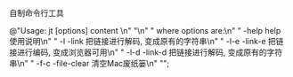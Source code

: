 自制命令行工具

@"Usage: jt [options] content \n"
"\n"
"  where options are:\n"
"        -help    help                   使用说明\n"
"        -l       -link                  把链接进行解码, 变成原有的字符串\n"
"        -l-e     -link-e                把链接进行编码, 变成浏览器可用\n"
"        -l-d     -link-d                把链接进行解码, 变成原有的字符串\n"
"        -f-c     -file-clear            清空Mac废纸篓\n"
"";
